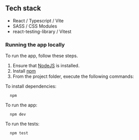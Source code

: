## Tech stack
- React / Typescript / Vite
- SASS / CSS Modules
- react-testing-library / Vitest

### Running the app locally

To run the app, follow these steps.

1. Ensure that [NodeJS](http://nodejs.org/) is installed.
2. Install [npm](https://www.npmjs.com/package/download)
3. From the project folder, execute the following commands:

To install dependencies:
```shell
  npm
```
To run the app:

```shell
  npm dev
```

To run the tests:

```shell
  npm test
```

